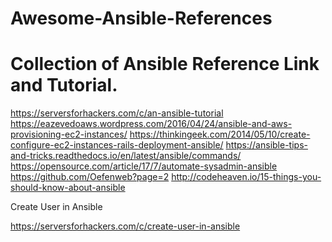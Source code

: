 # Awesome-Ansible-References

Collection of Ansible Reference Link and Tutorial.
=================================================

https://serversforhackers.com/c/an-ansible-tutorial  
https://eazevedoaws.wordpress.com/2016/04/24/ansible-and-aws-provisioning-ec2-instances/
https://thinkingeek.com/2014/05/10/create-configure-ec2-instances-rails-deployment-ansible/
https://ansible-tips-and-tricks.readthedocs.io/en/latest/ansible/commands/
https://opensource.com/article/17/7/automate-sysadmin-ansible
https://github.com/Oefenweb?page=2
http://codeheaven.io/15-things-you-should-know-about-ansible


Create User in Ansible

https://serversforhackers.com/c/create-user-in-ansible

